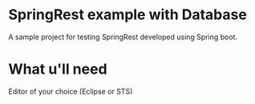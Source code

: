 # SpringRest example with Database 
 A sample project for testing SpringRest developed using Spring boot. 
 
# What u'll need
Editor of your choice (Eclipse or STS)









